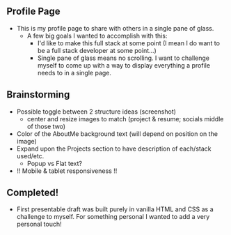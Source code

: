 ## Profile Page
  - This is my profile page to share with others in a single pane of glass.
    - A few big goals I wanted to accomplish with this: 
        - I'd like to make this full stack at some point (I mean I do want to be a full stack developer at some point...)
        - Single pane of glass means no scrolling. I want to challenge myself to come up with a way to display everything a profile needs to in a single page. 


## Brainstorming
  - Possible toggle between 2 structure ideas (screenshot)
    - center and resize images to match (project & resume; socials middle of those two)
  - Color of the AboutMe background text (will depend on position on the image)
  - Expand upon the Projects section to have description of each/stack used/etc.
    - Popup vs Flat text?
  - !! Mobile & tablet responsiveness !!
  
## Completed!
  - First presentable draft was built purely in vanilla HTML and CSS as a challenge to myself. For something personal I wanted to add a very personal touch!
